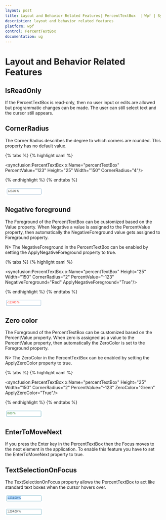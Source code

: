 ```yaml
---
layout: post
title: Layout and Behavior Related Features| PercentTextBox  | Wpf | Syncfusion
description: layout and behavior related features
platform: wpf
control: PercentTextBox 
documentation: ug
---
```


# Layout and Behavior Related Features

## IsReadOnly

If the PercentTextBox is read-only, then no user input or edits are allowed but programmatic changes can be made. The user can still select text and the cursor still appears.

## CornerRadius

The Corner Radius describes the degree to which corners are rounded. This property has no default value.

{% tabs %}
{% highlight xaml %}

<syncfusion:PercentTextBox x:Name="percentTextBox" PercentValue="123" Height="25" Width="150" CornerRadius="4"/>

{% endhighlight %}
{% endtabs %}

![](Layout-and-Behavior-Related-Features_images/Layout-and-Behavior-Related-Features_img1.png)


## Negative foreground

The Foreground of the PercentTextBox can be customized based on the Value property. When Negative a value is assigned to the PercentValue property, then automatically the NegativeForeground value gets assigned to Foreground property.

N> The NegativeForeground in the PercentTextBox can be enabled by setting the ApplyNegativeForeground property to true.

{% tabs %}
{% highlight xaml %}

<syncfusion:PercentTextBox x:Name="percentTextBox" Height="25" Width="150" 
                            CornerRadius="2" PercentValue="-123" NegativeForeground="Red" 
                            ApplyNegativeForeground="True"/>

{% endhighlight %}
{% endtabs %}

![](Layout-and-Behavior-Related-Features_images/Layout-and-Behavior-Related-Features_img2.png)


## Zero color

The Foreground of the PercentTextBox can be customized based on the PercentValue property. When zero is assigned as a value to the PercentValue property, then automatically the ZeroColor is set to the Foreground property.

N> The ZeroColor in the PercentTextBox can be enabled by setting the ApplyZeroColor property to true.

{% tabs %}
{% highlight xaml %}

<syncfusion:PercentTextBox x:Name="percentTextBox" Height="25" Width="150" 
                            CornerRadius="2" PercentValue="-123" ZeroColor="Green" 
                            ApplyZeroColor="True"/>

{% endhighlight %} 
{% endtabs %}






![](Layout-and-Behavior-Related-Features_images/Layout-and-Behavior-Related-Features_img3.png)


## EnterToMoveNext

If you press the Enter key in the PercentTextBox then the Focus moves to the next element in the application. To enable this feature you have to set the EnterToMoveNext property to true.

## TextSelectionOnFocus

The TextSelectionOnFocus property allows the PercentTextBox to act like standard text boxes when the cursor hovers over. 

![](Layout-and-Behavior-Related-Features_images/Layout-and-Behavior-Related-Features_img4.png)


![](Layout-and-Behavior-Related-Features_images/Layout-and-Behavior-Related-Features_img5.png)


